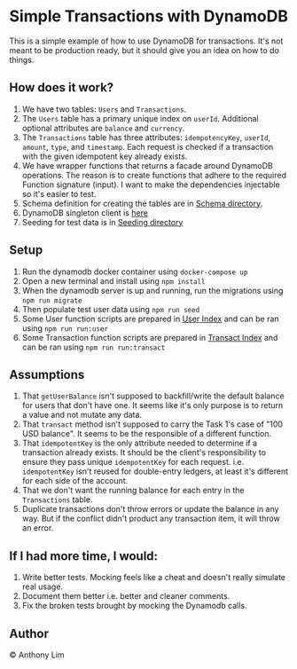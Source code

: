 # Simple Transactions with DynamoDB

This is a simple example of how to use DynamoDB for transactions. It's not meant to be production ready, but it should give you an idea on how to do things.

## How does it work?

1. We have two tables: `Users` and `Transactions`.
2. The `Users` table has a primary unique index on `userId`. Additional optional attributes are `balance` and `currency`.
3. The `Transactions` table has three attributes: `idempotencyKey`, `userId`, `amount`, `type`, and `timestamp`. Each request is checked if a transaction with the given idempotent key already exists.
4. We have wrapper functions that returns a facade around DynamoDB operations. The reason is to create functions that adhere to the required Function signature (input). I want to make the dependencies injectable so it's easier to test. 
5. Schema definition for creating the tables are in [Schema directory](./src/schema/).
6. DynamoDB singleton client is [here](./src/db//client.ts)
7. Seeding for test data is in [Seeding directory](./src/db/seed.ts)

## Setup

1. Run the dynamodb docker container using `docker-compose up`
2. Open a new terminal and install using `npm install`
3. When the dynamodb server is up and running, run the migrations using `npm run migrate`
4. Then populate test user data using `npm run seed`
5. Some User function scripts are prepared in [User Index](./src//user/index.ts) and can be ran using `npm run run:user`
5. Some Transaction function scripts are prepared in [Transact Index](./src//transact/index.ts) and can be ran using `npm run run:transact`

## Assumptions

1. That `getUserBalance` isn't supposed to backfill/write the default balance for users that don't have one. It seems like it's only purpose is to return a value and not mutate any data.
2. That `transact` method isn't supposed to carry the Task 1's case of "100 USD balance". It seems to be the responsible of a different function. 
3. That `idempotentKey` is the only attribute needed to determine if a transaction already exists. It should be the client's responsibility to ensure they pass unique `idempotentKey` for each request. i.e. `idempotentKey` isn't reused for double-entry ledgers, at least it's different for each side of the account.
4. That we don't want the running balance for each entry in the `Transactions` table.
5. Duplicate transactions don't throw errors or update the balance in any way. But if the conflict didn't product any transaction item, it will throw an error.

## If I had more time, I would:

1. Write better tests. Mocking feels like a cheat and doesn't really simulate real usage.
2. Document them better i.e. better and cleaner comments.
3. Fix the broken tests brought by mocking the Dynamodb calls.

## Author

&copy; Anthony Lim
